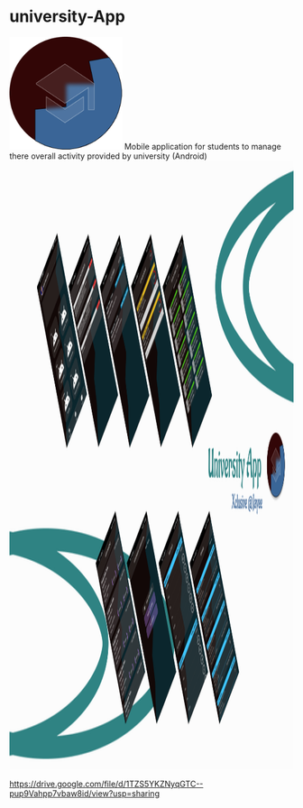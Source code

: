# university-App 
<img src="circle_icon.png" width="200" height="200"/>
Mobile application for students to manage there overall activity provided by university (Android)
<img src="Slice 1.jpg" width="1920" height="1080"/>

https://drive.google.com/file/d/1TZS5YKZNyqGTC--pup9Vahpp7vbaw8id/view?usp=sharing

